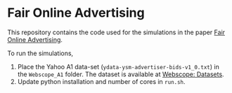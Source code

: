 # Fair Online Advertising

This repository contains the code used for the simulations in the paper [Fair Online Advertising](https://arxiv.org/abs/1901.10450).

To run the simulations,
1. Place the Yahoo A1 data-set (`ydata-ysm-advertiser-bids-v1_0.txt`) in the `Webscope_A1` folder. The dataset is available at [Webscope: Datasets](https://webscope.sandbox.yahoo.com/catalog.php?datatype=a).
2. Update python installation and number of cores in `run.sh`.
